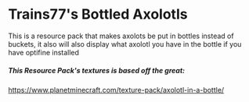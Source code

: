 # Trains77's Bottled Axolotls
This is a resource pack that makes axolots be put in bottles instead of buckets, it also will also display what axolotl you have in the bottle if you have optifine installed
##### This Resource Pack's textures is based off the great:
https://www.planetminecraft.com/texture-pack/axolotl-in-a-bottle/
